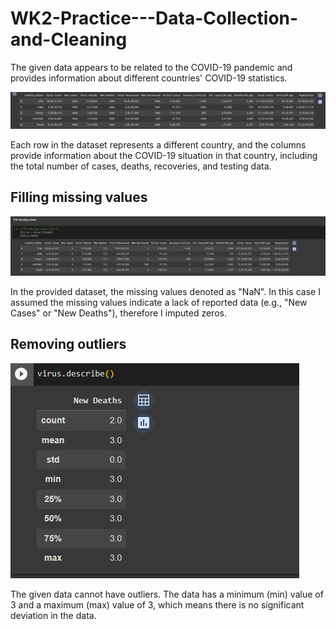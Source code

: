 # WK2-Practice---Data-Collection-and-Cleaning

The given data appears to be related to the COVID-19 pandemic and provides information about different countries' COVID-19 statistics.

![screenshot](/img/missing_data.png)

Each row in the dataset represents a different country, and the columns provide information about the COVID-19 situation in that country, including the total number of cases, deaths, recoveries, and testing data.

## Filling missing values

![screenshot](/img/fill_missing_values.png)

In the provided dataset, the missing values denoted as "NaN". In this case I assumed  the missing values indicate a lack of reported data (e.g., "New Cases" or "New Deaths"), therefore I imputed zeros.

## Removing outliers

![alt text](/img/describe.png)

The given data cannot have outliers. The data has a minimum (min) value of 3 and a maximum (max) value of 3, which means there is no significant deviation in the data.
